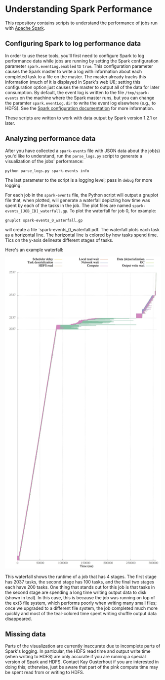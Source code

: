 # Understanding Spark Performance

This repository contains scripts to understand the performance of jobs run with [Apache Spark](https://spark.apache.org/).

## Configuring Spark to log performance data

In order to use these tools, you'll first need to configure Spark to log performance data while jobs are running
by setting the Spark configuration parameter `spark.eventLog.enabled` to `true`.  This configuration parameter
causes the Spark master to write a log with information about each completed task to a file on the master. The master
already tracks this information (much of it is displayed in Spark's web UI); setting this configuration option
just causes the master to output all of the data for later consumption.  By default, the event log is written to
the file `/tmp/spark-events` on the machine where the Spark master runs, but you can change the paramter
`spark.eventLog.dir` to write the event log elsewhere (e.g., to HDFS).  See the
[Spark configuration documentation](http://spark.apache.org/docs/1.2.1/configuration.html) for more information.

These scripts are written to work with data output by Spark version 1.2.1 or later.

## Analyzing performance data

After you have collected a `spark-events` file with JSON data about the job(s) you'd like to understand, run
the `parse_logs.py` script to generate a visualization of the jobs' performance:

    python parse_logs.py spark-events info

The last parameter to the script is a logging level; pass in `debug` for more logging.

For each job in the `spark-events` file, the Python script will output a gnuplot file that, when plotted, will
generate a waterfall depicting how time was spent by each of the tasks in the job.  The plot files are named
`spark-events_[JOB_ID]_waterfall.gp`. To plot the waterfall for job 0, for example:

    gnuplot spark-events_0_waterfall.gp

will create a file `spark-events_0_waterfall.pdf.  The waterfall plots each task as a horizontal line.  The
horizontal line is colored by how tasks spend time. Tics on the y-axis delineate different stages of tasks.

Here's an example waterfall:

![Waterfall example](sample_waterfall.jpg)

This waterfall shows the runtime of a job that has 4 stages. The first stage has 2037 tasks, the second
stage has 100 tasks, and the final two stages each have 200 tasks. One thing that stands out for
this job is that tasks in the second stage are spending a long time writing output data to disk
(shown in teal). In this case, this is because the job was running on top of the ext3 file system,
which performs poorly when writing many small files; once we upgraded to a different file system,
the job completed much more quickly and most of the teal-colored time spent writing shuffle output
data disappeared.

## Missing data

Parts of the visualization are currently inaccurate due to incomplete parts of Spark's logging.
In particular, the HDFS read time and output write time (when writing to HDFS) are only accurate
if you are running a special version of Spark and HDFS. Contact Kay Ousterhout if you are interested
in doing this; otherwise, just be aware that part of the pink compute time may be spent read from
or writing to HDFS.
